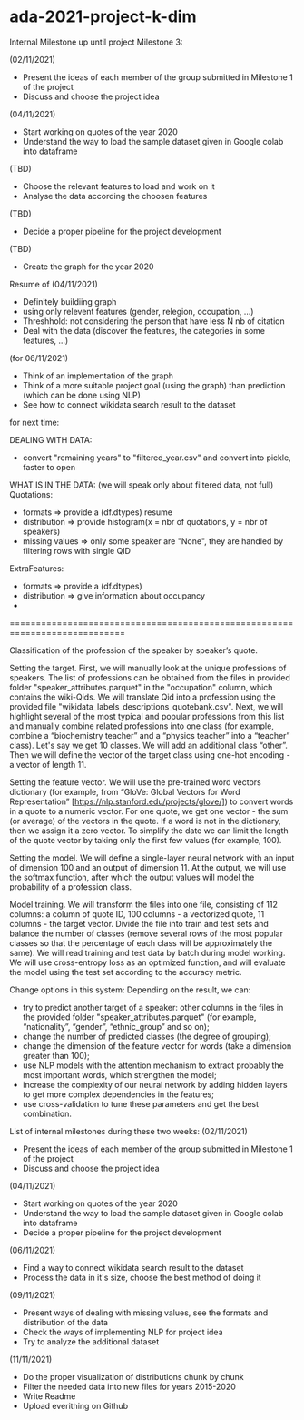 # ada-2021-project-k-dim

Internal Milestone up until project Milestone 3:

(02/11/2021)
- Present the ideas of each member of the group submitted in Milestone 1 of the project
- Discuss and choose the project idea

(04/11/2021)
- Start working on quotes of the year 2020
- Understand the way to load the sample dataset given in Google colab into dataframe

(TBD)
- Choose the relevant features to load and work on it
- Analyse the data according the choosen features

(TBD)
- Decide a proper pipeline for the project development

(TBD)
- Create the graph for the year 2020


Resume of (04/11/2021)

- Definitely buildiing graph
- using only relevent features (gender, relegion, occupation, ...)
- Threshhold: not considering the person that have less N nb of citation
- Deal with the data (discover the features, the categories in some features, ...)


(for 06/11/2021)
- Think of an implementation of the graph
- Think of a more suitable project goal (using the graph) than prediction (which can be done using NLP)
- See how to connect wikidata search result to the dataset


for next time:

DEALING WITH DATA:
- convert "remaining years" to "filtered_year.csv" and convert into pickle, faster to open

WHAT IS IN THE DATA: (we will speak only about filtered data, not full)
Quotations:
- formats => provide a (df.dtypes) resume
- distribution => provide histogram(x = nbr of quotations, y = nbr of speakers)
- missing values => only some speaker are "None", they are handled by filtering rows with single QID

ExtraFeatures:
- formats => provide a (df.dtypes)
- distribution => give information about occupancy
- 

============================================================================

Classification of the profession of the speaker by speaker’s quote.

Setting the target.
First, we will manually look at the unique professions of speakers. The list of professions can be obtained from the files in provided folder "speaker_attributes.parquet" in the "occupation" column, which contains the wiki-Qids. We will  translate Qid into a profession using the provided file "wikidata_labels_descriptions_quotebank.csv".
Next, we will highlight several of the most typical and popular professions from this list and manually combine related professions into one class (for example, combine a “biochemistry teacher” and a “physics teacher” into a “teacher” class). Let's say we get 10 classes. We will add an additional class “other”. Then we will define the vector of the target class using one-hot encoding - a vector of length 11.

Setting the feature vector.
We will use the pre-trained word vectors dictionary (for example, from “GloVe: Global Vectors for Word Representation” [https://nlp.stanford.edu/projects/glove/]) to convert words in a quote to a numeric vector. For one quote, we get one vector - the sum (or average) of the vectors in the quote. If a word is not in the dictionary, then we assign it a zero vector. To simplify the date we can limit the length of the quote vector by taking only the first few values (for example, 100).

Setting the model.
We will define a single-layer neural network with an input of dimension 100 and an output of dimension 11. At the output, we will use the softmax function, after which the output values will model the probability of a profession class.

Model training.
We will transform the files into one file, consisting of 112 columns: a column of quote ID, 100 columns - a vectorized quote, 11 columns - the target vector. Divide the file into train and test sets and balance the number of classes (remove several rows of the most popular classes so that the percentage of each class will be approximately the same). We will read training and test data by batch during model working. We will use cross-entropy loss as an optimized function, and will evaluate the model using the test set according to the accuracy metric.

Change options in this system:
Depending on the result, we can:
- try to predict another target of a speaker: other columns in the files in the provided folder "speaker_attributes.parquet" (for example, “nationality”, “gender”, “ethnic_group” and so on);
- change the number of predicted classes (the degree of grouping);
- change the dimension of the feature vector for words (take a dimension greater than 100);
- use NLP models with the attention mechanism to extract probably the most important words, which strengthen the model;
- increase the complexity of our neural network by adding hidden layers to get more complex dependencies in the features;
- use cross-validation to tune these parameters and get the best combination.

List of internal milestones during these two weeks:
(02/11/2021)
- Present the ideas of each member of the group submitted in Milestone 1 of the project
- Discuss and choose the project idea

(04/11/2021)
- Start working on quotes of the year 2020
- Understand the way to load the sample dataset given in Google colab into dataframe
- Decide a proper pipeline for the project development

(06/11/2021)
- Find a way to connect wikidata search result to the dataset
- Process the data in it's size, choose the best method of doing it

(09/11/2021)
- Present ways of dealing with missing values, see the formats and distribution of the data
- Check the ways of implementing NLP for project idea
- Try to analyze the additional dataset

(11/11/2021)
- Do the proper visualization of distributions chunk by chunk
- Filter the needed data into new files for years 2015-2020
- Write Readme
- Upload everithing on Github
